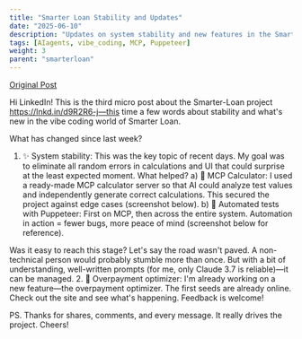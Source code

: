 ```yaml
---
title: "Smarter Loan Stability and Updates"
date: "2025-06-10"
description: "Updates on system stability and new features in the Smarter Loan project."
tags: [AIagents, vibe_coding, MCP, Puppeteer]
weight: 3
parent: "smarterloan"
---
```


[Original Post](https://www.linkedin.com/posts/marvelousmateuszwozniak_cze%C5%9B%C4%87-linkedin-to-ju%C5%BC-trzeci-mikro-wpis-activity-7331601251769516032-ZNSH?utm_source=share&utm_medium=member_desktop&rcm=ACoAAAGlPcsBhTG87f6DxBg2vXVcM9gWan9DWpI)

Hi LinkedIn!
This is the third micro post about the Smarter-Loan project https://lnkd.in/d9R2R6-j—this time a few words about stability and what's new in the vibe coding world of Smarter Loan.

What has changed since last week?
1. ✨ System stability: This was the key topic of recent days. My goal was to eliminate all random errors in calculations and UI that could surprise at the least expected moment. What helped?
   a) 🧮 MCP Calculator: I used a ready-made MCP calculator server so that AI could analyze test values and independently generate correct calculations. This secured the project against edge cases (screenshot below).
   b) 🤖 Automated tests with Puppeteer: First on MCP, then across the entire system. Automation in action = fewer bugs, more peace of mind (screenshot below for reference).

Was it easy to reach this stage? Let's say the road wasn't paved. A non-technical person would probably stumble more than once. But with a bit of understanding, well-written prompts (for me, only Claude 3.7 is reliable)—it can be managed.
2. 🚀 Overpayment optimizer: I'm already working on a new feature—the overpayment optimizer. The first seeds are already online. Check out the site and see what's happening. Feedback is welcome!

PS. Thanks for shares, comments, and every message. It really drives the project. Cheers!